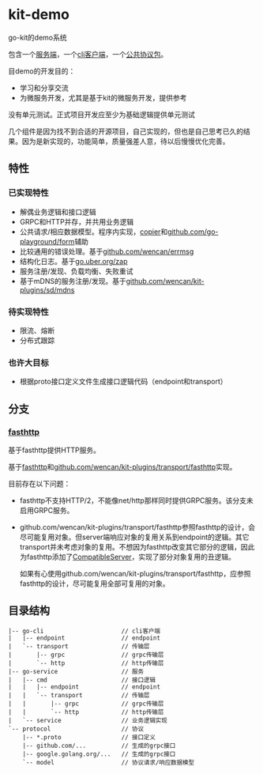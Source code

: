 # kit-demo
go-kit的demo系统

包含一个[服务端](https://github.com/wencan/kit-demo/tree/master/go-service)，一个[cli客户端](https://github.com/wencan/kit-demo/tree/master/go-cli)，一个[公共协议包](https://github.com/wencan/kit-demo/tree/master/protocol)。

目demo的开发目的：
* 学习和分享交流
* 为微服务开发，尤其是基于kit的微服务开发，提供参考

没有单元测试。正式项目开发应至少为基础逻辑提供单元测试

几个组件是因为找不到合适的开源项目，自己实现的，但也是自己思考已久的结果。因为是新实现的，功能简单，质量强差人意，待以后慢慢优化完善。

## 特性
### 已实现特性
* 解偶业务逻辑和接口逻辑
* GRPC和HTTP并存，并共用业务逻辑
* 公共请求/相应数据模型。程序内实现，[copier](https://github.com/wencan/copier)和[github.com/go-playground/form](https://github.com/go-playground/form)辅助
* 比较通用的错误处理。基于[github.com/wencan/errmsg](https://github.com/wencan/errmsg)
* 结构化日志。基于[go.uber.org/zap](https://github.com/uber-go/zap)
* 服务注册/发现、负载均衡、失败重试
* 基于mDNS的服务注册/发现。基于[github.com/wencan/kit-plugins/sd/mdns](https://github.com/wencan/kit-plugins/tree/master/sd/mdns)

### 待实现特性
* 限流、熔断
* 分布式跟踪

### 也许大目标
* 根据proto接口定义文件生成接口逻辑代码（endpoint和transport）

## 分支

### [fasthttp](https://github.com/wencan/kit-demo/tree/fasthttp)

基于fasthttp提供HTTP服务。

基于[fasthttp](https://github.com/valyala/fasthttp)和[github.com/wencan/kit-plugins/transport/fasthttp](https://github.com/wencan/kit-plugins/tree/master/transport/fasthttp)实现。

目前存在以下问题：
* fasthttp不支持HTTP/2，不能像net/http那样同时提供GRPC服务。该分支未启用GRPC服务。
* github.com/wencan/kit-plugins/transport/fasthttp参照fasthttp的设计，会尽可能复用对象。但server端响应对象的复用关系到endpoint的逻辑。其它transport并未考虑对象的复用。不想因为fasthttp改变其它部分的逻辑，因此为fasthttp添加了[CompatibleServer](https://godoc.org/github.com/wencan/kit-plugins/transport/fasthttp#NewCompatibleServer)，实现了部分对象复用的丑逻辑。

   如果有心使用github.com/wencan/kit-plugins/transport/fasthttp，应参照fasthttp的设计，尽可能复用全部可复用的对象。

## 目录结构
```
|-- go-cli                      // cli客户端
|   |-- endpoint                // endpoint
|   `-- transport               // 传输层
|       |-- grpc                // grpc传输层
|       `-- http                // http传输层
|-- go-service                  // 服务
|   |-- cmd                     // 接口逻辑
|   |   |-- endpoint            // endpoint
|   |   `-- transport           // 传输层
|   |       |-- grpc            // grpc传输层
|   |       `-- http            // http传输层
|   `-- service                 // 业务逻辑实现
`-- protocol                    // 协议
    |-- *.proto                 // 接口定义
    |-- github.com/...          // 生成的grpc接口
    |-- google.golang.org/...   // 生成的grpc接口
    `-- model                   // 协议请求/响应数据模型
```